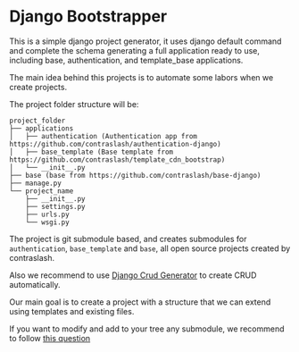 # Django Bootstrapper

This is a simple django project generator, it uses django default command and complete the schema generating a full application ready to use, including base, authentication, and template_base applications.

The main idea behind this projects is to automate some labors when we create projects.

The project folder structure will be:

```
project_folder
├── applications
│   ├── authentication (Authentication app from https://github.com/contraslash/authentication-django)
│   ├── base_template (Base template from https://github.com/contraslash/template_cdn_bootstrap)
│   └── __init__.py
├── base (base from https://github.com/contraslash/base-django)
├── manage.py
└── project_name
    ├── __init__.py
    ├── settings.py
    ├── urls.py
    └── wsgi.py

```
The project is git submodule based, and creates submodules for `authentication`, `base_template` and `base`, 
all open source projects  created by contraslash.

Also we recommend to use [Django Crud Generator](https://django-crud-generator.readthedocs.io/en/latest/) to create CRUD
automatically.

Our main goal is to create a project with a structure that we can extend using templates and existing files.
 
If you want to modify and add to your tree any submodule, we recommend to follow [this question](https://stackoverflow.com/questions/1260748/how-do-i-remove-a-submodule) 
